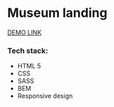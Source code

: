 # Museum landing

[DEMO LINK](https://gnosis-frog.github.io/namu-landing/)

### Tech stack:
-  HTML 5 
-  CSS
-  SASS
- BEM
- Responsive design
